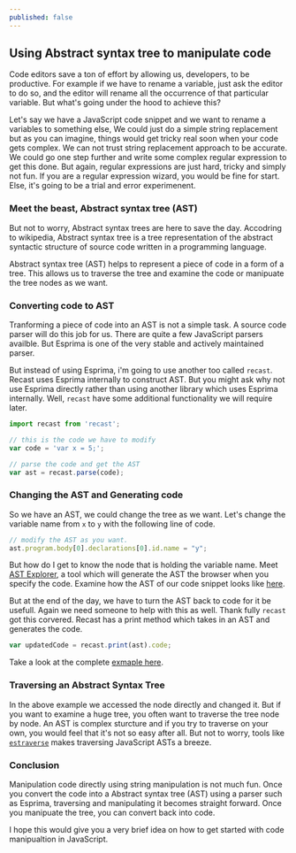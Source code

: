 ```yaml
---
published: false
---
```

## Using Abstract syntax tree to manipulate code

Code editors save a ton of effort by allowing us, developers, to be productive. For example if we have to rename a variable, just ask the editor to do so, and the editor will rename all the occurrence of that particular variable. But what's going under the hood to achieve this?

Let's say we have a JavaScript code snippet and we want to rename a variables to something else, We could just do a simple string replacement but as you can imagine, things would get tricky real soon when your code gets complex. We can not trust string replacement approach to be accurate. We could go one step further and write some complex regular expression to get this done. But again, regular expressions are just hard, tricky and simply not fun. If you are a regular expression wizard, you would be fine for start. Else, it's going to be a trial and error experimenent.

### Meet the beast, Abstract syntax tree (AST)
But not to worry, Abstract syntax trees are here to save the day. Accodring to wikipedia, Abstract syntax tree is a tree representation of the abstract syntactic structure of source code written in a programming language.

Abstract syntax tree (AST) helps to represent a piece of code in a form of a tree. This allows us to traverse the tree and examine the code or manipuate the tree nodes as we want.

### Converting code to AST
Tranforming a piece of code into an AST is not a simple task. A source code parser will do this job for us. There are quite a few JavaScript parsers availble. But Esprima is one of the very stable and actively maintained parser.

But instead of using Esprima, i'm going to use another too called `recast`. Recast uses Esprima internally to construct AST. But you might ask why not use Esprima directly rather than using another library which uses Esprima internally. Well, `recast` have some additional functionality we will require later.

```javascript
import recast from 'recast';

// this is the code we have to modify
var code = 'var x = 5;';

// parse the code and get the AST
var ast = recast.parse(code);
```

### Changing the AST and Generating code
So we have an AST, we could change the tree as we want. Let's change the variable name from `x` to `y` with the following line of code.

```javascript
// modify the AST as you want.
ast.program.body[0].declarations[0].id.name = "y";
```

But how do I get to know the node that is holding the variable name. Meet [AST Explorer](https://astexplorer.net/), a tool which will generate the AST the browser when you specify the code. Examine how the AST of our code snippet looks like [here](https://astexplorer.net/#/TEMnzHmo3M).

But at the end of the day, we have to turn the AST back to code for it be usefull. Again we need someone to help with this as well. Thank fully `recast` got this corvered. Recast has a print method which takes in an AST and generates the code.

```javascript
var updatedCode = recast.print(ast).code;
```

Take a look at the complete [exmaple here](http://www.webpackbin.com/4ygV02xUM).

### Traversing an Abstract Syntax Tree
In the above example we accessed the node directly and changed it. But if you want to examine a huge tree, you often want to traverse the tree node by node. An AST is complex sturcture and if you try to traverse on your own, you would feel that it's not so easy after all. But not to worry, tools like [`estraverse`](https://github.com/estools/estraverse) makes traversing JavaScript ASTs a breeze.

### Conclusion
Manipulation code directly using string manipulation is not much fun. Once you convert the code into a Abstract syntax tree (AST) using a parser such as Esprima, traversing and manipulating it becomes straight forward. Once you manipuate the tree, you can convert back into code.

I hope this would give you a very brief idea on how to get started with code manipualtion in JavaScript.
